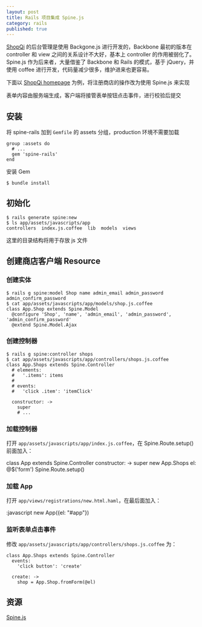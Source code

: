 ```yaml
---
layout: post
title: Rails 项目集成 Spine.js
category: rails
published: true
---
```


[ShopQi](https://www.shopqi.com) 的后台管理是使用 Backgone.js 进行开发的，Backbone 最初的版本在 controller 和 view 之间的关系设计不大好，基本上 controller 的作用被弱化了。
Spine.js 作为后来者，大量借鉴了 Backbone 和 Rails 的模式，基于 jQuery，并使用 coffee 进行开发，代码量减少很多，维护进来也更容易。

下面以 [ShopQi homepage](https://github.com/saberma/homepage) 为例，将注册商店的操作改为使用 Spine.js 来实现

表单内容由服务端生成，客户端将接管表单按钮点击事件，进行校验后提交

## 安装

将 spine-rails 加到 `Gemfile` 的 assets 分组，production 环境不需要加载

    group :assets do
      # ...
      gem 'spine-rails'
    end

安装 Gem

    $ bundle install

## 初始化

    $ rails generate spine:new
    $ ls app/assets/javascripts/app
    controllers  index.js.coffee  lib  models  views

这里的目录结构将用于存放 js 文件

## 创建商店客户端 Resource

### 创建实体

    $ rails g spine:model Shop name admin_email admin_password admin_confirm_password
    $ cat app/assets/javascripts/app/models/shop.js.coffee
    class App.Shop extends Spine.Model
      @configure 'Shop', 'name', 'admin_email', 'admin_password', 'admin_confirm_password'
      @extend Spine.Model.Ajax

### 创建控制器

    $ rails g spine:controller shops 
    $ cat app/assets/javascripts/app/controllers/shops.js.coffee
    class App.Shops extends Spine.Controller
      # elements:
      #   '.items': items
      # 
      # events:
      #   'click .item': 'itemClick'

      constructor: ->
        super
        # ...

### 加载控制器

打开 `app/assets/javascripts/app/index.js.coffee`，在 Spine.Route.setup() 前面加入：

  class App extends Spine.Controller
    constructor: ->
      super
    new App.Shops el: @$('form')
    Spine.Route.setup()

### 加载 App

打开 `app/views/registrations/new.html.haml`，在最后面加入：

:javascript
  new App({el: "#app"})

### 监听表单点击事件

修改 `app/assets/javascripts/app/controllers/shops.js.coffee` 为：

    class App.Shops extends Spine.Controller
      events:
        'click button': 'create'

      create: ->
        shop = App.Shop.fromForm(@el)

## 资源

[Spine.js](http://spinejs.com)
